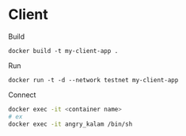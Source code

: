 # Client

Build

`docker build -t my-client-app .`

Run

`docker run -t -d --network testnet my-client-app`

Connect

```bash
docker exec -it <container name>
# ex
docker exec -it angry_kalam /bin/sh
```